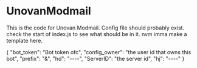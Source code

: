 # UnovanModmail
This is the code for Unovan Modmail.
Config file should probably exist. 
check the start of index.js to see what should be in it. 
nvm imma make a template here. 

{
    "bot_token": "Bot token ofc",
    "config_owner": "the user id that owns this bot",
    "prefix": "&",
    "hd": "----",
    "ServerID": "the server id",
    "hj": "----"
}
